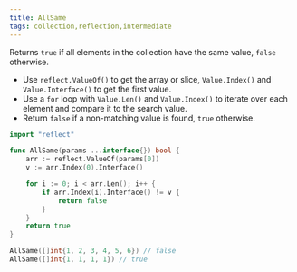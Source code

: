 ```yaml
---
title: AllSame
tags: collection,reflection,intermediate
---
```


Returns `true` if all elements in the collection have the same value, `false` otherwise.

- Use `reflect.ValueOf()` to get the array or slice, `Value.Index()` and `Value.Interface()` to get the first value.
- Use a `for` loop with `Value.Len()` and `Value.Index()` to iterate over each element and compare it to the search value.
- Return `false` if a non-matching value is found, `true` otherwise.

```go
import "reflect"

func AllSame(params ...interface{}) bool {
	arr := reflect.ValueOf(params[0])
	v := arr.Index(0).Interface()

	for i := 0; i < arr.Len(); i++ {
		if arr.Index(i).Interface() != v {
			return false
		}
	}
	return true
}
```

```go
AllSame([]int{1, 2, 3, 4, 5, 6}) // false
AllSame([]int{1, 1, 1, 1}) // true
```
